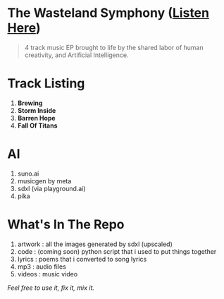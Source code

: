 # The Wasteland Symphony ([Listen Here](https://the-code-rider.github.io/The-Wasteland-Symphony/))

> 4 track music EP brought to life by the shared labor of human creativity, and Artificial Intelligence.

# Track Listing
1. **Brewing**
2. **Storm Inside**
3. **Barren Hope**
4. **Fall Of Titans**

# AI 

1. suno.ai
2. musicgen by meta
3. sdxl (via playground.ai)
4. pika

# What's In The Repo

1. artwork : all the images generated by sdxl (upscaled)
2. code : (coming soon) python script that i used to put things together
3. lyrics : poems that i converted to song lyrics
4. mp3 : audio files
5. videos : music video

*Feel free to use it, fix it, mix it.*  